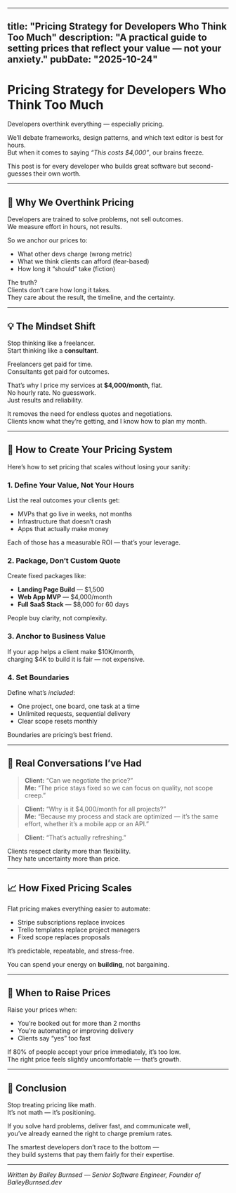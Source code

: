 
---
title: "Pricing Strategy for Developers Who Think Too Much"
description: "A practical guide to setting prices that reflect your value — not your anxiety."
pubDate: "2025-10-24"
---

# Pricing Strategy for Developers Who Think Too Much

Developers overthink everything — especially pricing.

We’ll debate frameworks, design patterns, and which text editor is best for hours.  
But when it comes to saying *“This costs $4,000”*, our brains freeze.

This post is for every developer who builds great software but second-guesses their own worth.

---

## 🧠 Why We Overthink Pricing

Developers are trained to solve problems, not sell outcomes.  
We measure effort in hours, not results.

So we anchor our prices to:
- What other devs charge (wrong metric)
- What we think clients can afford (fear-based)
- How long it “should” take (fiction)

The truth?  
Clients don’t care how long it takes.  
They care about the result, the timeline, and the certainty.

---

## 💡 The Mindset Shift

Stop thinking like a freelancer.  
Start thinking like a **consultant**.

Freelancers get paid for time.  
Consultants get paid for outcomes.

That’s why I price my services at **$4,000/month**, flat.  
No hourly rate. No guesswork.  
Just results and reliability.

It removes the need for endless quotes and negotiations.  
Clients know what they’re getting, and I know how to plan my month.

---

## 🧩 How to Create Your Pricing System

Here’s how to set pricing that scales without losing your sanity:

### 1. Define Your Value, Not Your Hours
List the real outcomes your clients get:
- MVPs that go live in weeks, not months
- Infrastructure that doesn’t crash
- Apps that actually make money

Each of those has a measurable ROI — that’s your leverage.

### 2. Package, Don’t Custom Quote
Create fixed packages like:
- **Landing Page Build** — $1,500
- **Web App MVP** — $4,000/month
- **Full SaaS Stack** — $8,000 for 60 days

People buy clarity, not complexity.

### 3. Anchor to Business Value
If your app helps a client make $10K/month,  
charging $4K to build it is fair — not expensive.

### 4. Set Boundaries
Define what’s *included*:
- One project, one board, one task at a time
- Unlimited requests, sequential delivery
- Clear scope resets monthly

Boundaries are pricing’s best friend.

---

## 💬 Real Conversations I’ve Had

> **Client:** “Can we negotiate the price?”  
> **Me:** “The price stays fixed so we can focus on quality, not scope creep.”  

> **Client:** “Why is it $4,000/month for all projects?”  
> **Me:** “Because my process and stack are optimized — it’s the same effort, whether it’s a mobile app or an API.”  

> **Client:** “That’s actually refreshing.”  

Clients respect clarity more than flexibility.  
They hate uncertainty more than price.

---

## 📈 How Fixed Pricing Scales

Flat pricing makes everything easier to automate:
- Stripe subscriptions replace invoices
- Trello templates replace project managers
- Fixed scope replaces proposals

It’s predictable, repeatable, and stress-free.

You can spend your energy on **building**, not bargaining.

---

## 🧭 When to Raise Prices

Raise your prices when:
- You’re booked out for more than 2 months  
- You’re automating or improving delivery  
- Clients say “yes” too fast  

If 80% of people accept your price immediately, it’s too low.  
The right price feels slightly uncomfortable — that’s growth.

---

## 🏁 Conclusion

Stop treating pricing like math.  
It’s not math — it’s positioning.

If you solve hard problems, deliver fast, and communicate well,  
you’ve already earned the right to charge premium rates.

The smartest developers don’t race to the bottom —  
they build systems that pay them fairly for their expertise.

---

*Written by Bailey Burnsed — Senior Software Engineer, Founder of BaileyBurnsed.dev*

